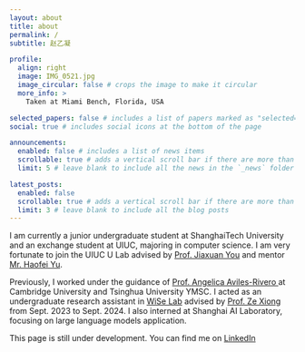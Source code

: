 ```yaml
---
layout: about
title: about
permalink: /
subtitle: 赵乙凝

profile:
  align: right
  image: IMG_0521.jpg
  image_circular: false # crops the image to make it circular
  more_info: >
    Taken at Miami Bench, Florida, USA

selected_papers: false # includes a list of papers marked as "selected={true}"
social: true # includes social icons at the bottom of the page

announcements:
  enabled: false # includes a list of news items
  scrollable: true # adds a vertical scroll bar if there are more than 3 news items
  limit: 5 # leave blank to include all the news in the `_news` folder

latest_posts:
  enabled: false
  scrollable: true # adds a vertical scroll bar if there are more than 3 new posts items
  limit: 3 # leave blank to include all the blog posts
---
```


I am currently a junior undergraduate student at ShanghaiTech University and an exchange student at UIUC, majoring in computer science. I am very fortunate to join the UIUC U Lab advised by <a href='https://cs.stanford.edu/~jiaxuan/'>Prof. Jiaxuan You</a> and mentor <a href='https://haofeiyu.me/'>Mr. Haofei Yu</a>.

Previously, I worked under the guidance of <a href='https://angelicaiaviles.wordpress.com/'> Prof. Angelica Aviles-Rivero </a> at Cambridge University and Tsinghua University YMSC. I acted as an undergraduate research assistant in <a href='https://xiong-group.com/'> WiSe Lab</a> advised by <a href='https://xiong-group.com/people/'>Prof. Ze Xiong</a> from Sept. 2023 to Sept. 2024. I also interned at Shanghai AI Laboratory, focusing on large language models application.

This page is still under development. You can find me on [LinkedIn](https://www.linkedin.com/in/zhaoyining/)


